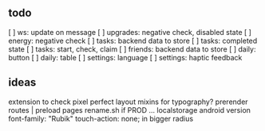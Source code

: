 ## todo

[ ] ws: update on message
[ ] upgrades: negative check, disabled state
[ ] energy: negative check
[ ] tasks: backend data to store
[ ] tasks: completed state
[ ] tasks: start, check, claim
[ ] friends: backend data to store
[ ] daily: button
[ ] daily: table
[ ] settings: language
[ ] settings: haptic feedback

## ideas

extension to check pixel perfect layout
mixins for typography?
prerender routes | preload pages
rename.sh
if PROD ...
localstorage
android version font-family: "Rubik"
touch-action: none; in bigger radius
